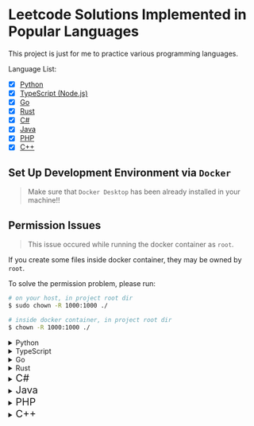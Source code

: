 # Leetcode Solutions Implemented in Popular Languages

This project is just for me to practice various programming languages.

Language List:

- [x] [Python](#python)
- [x] [TypeScript (Node.js)](#typescript)
- [x] [Go](#go)
- [x] [Rust](#rust)
- [x] [C#](#csharp)
- [x] [Java](#java)
- [x] [PHP](#php)
- [x] [C++](#cpp)

## Set Up Development Environment via `Docker`

> Make sure that `Docker Desktop` has been already installed in your machine!!

## Permission Issues

> This issue occured while running the docker container as `root`.

If you create some files inside docker container, they may be owned by `root`.

To solve the permission problem, please run:

```bash
# on your host, in project root dir
$ sudo chown -R 1000:1000 ./

# inside docker container, in project root dir
$ chown -R 1000:1000 ./
```

<details>
  <summary>
    <span id="python">Python</span>
  </summary>

Build the docker image for Python:

```bash
$ cd Docker
$ sudo docker build -f python.dockerfile -t leetcode/python:latest ./
```

Run and get into the Python container:

```bash
$ sudo docker run \
  --rm \ # remove the container after exit it
  -it \ # get into the container
  -w "/opt/leetcode" \ # set working dir
  -v "<python-dir>:/opt/leetcode" \ # mount host dir/files to container inside
  leetcode/python:latest \ # Python image
  /bin/bash # run the command after get into the container
```

Run the tests:

```bash
$ cd <python-dir>   # ATTENTION: <python-dir> is your python project root
$ python -m unittest -v
````

> You can have a Python src like this:

```python
# `./src/sum.py`

class Sum:
  def do(self, a: int, b: int) -> int:
    return a + b
```

> And you can have a Python test like this:

```python
# `./tests/test_sum.py`

import unittest
from src.sum import Sum

class SumTest(unittest.TestCase):
  _sum = Sum()

  def process_test_case(self, _input1: int, _input2: int, expected: int):
    actual = self._sum.do(_input1, _input2)
    self.assertEqual(actual, expected)

  def test_sum_of_two_given_numbers(self):
    _input1 = 1
    _input2 = 4
    expected = 5

    self.process_test_case(_input1, _input2, expected)
```

> Finally, the project structure should be like this:

```bash
-- ./
---- src/
------ __init__.py    # <- to make src/ dir to be treated as a package
------ sum.py         # <- thanks to ./__init__.py, it will be treated as a module
---- tests/
------ __init__.py    # <- to make tests/ dir to be treated as a package
------ test_sum.py    # <- thanks to ./__init__.py, it will be treated as a module
```

> Install python modules globally:

```bash
$ pip install [module1, module2 ...]
```

> Run source code:

```bash
$ python <python-src>
```
</details>

<details>
  <summary>
    <span id="typescript">TypeScript</span>
  </summary>

Build the docker image for Node.js:

```bash
$ cd Docker
$ sudo docker build -f nodejs.dockerfile -t leetcode/nodejs:latest ./
```

Run and get into the Node.js container:

```bash
$ sudo docker run \
  --rm \ # remove the container after exit it
  -it \ # get into the container
  -w "/opt/leetcode" # set working dir
  -v "<nodejs-dir>:/opt/leetcode" # mount host dir/files to container inside
  leetcode/nodejs:latest \ # Node.js image
  /bin/bash # run the command after get into the container
```

Compile source code:

```bash
$ cd ./src
$ tsc <ts-src>
```

Run the tests:

```bash
$ cd ./tests
$ jest --coverage
```

> Init the project via `Npm` in `./`:

```bash
$ npm init -y
```

> You can have a TypeScript src like this:

```typescript
// `./src/sum.ts`

class Sum {
  public do(a: number, b: number): number {
    return a + b;
  }
}

export { Sum };
```

> And you can have a JavaScript test like this:

```javascript
// `./tests/sum.test.js`

const { Sum } = require('../src/sum');
const sum = new Sum();

const processTestCase = (input1, input2, expected) => {
  const actual = sum.do(input1, input2);
  expect(actual).toBe(expected);
}

test("Test: sum of two given numbers", () => {
  const input1 = 1;
  const input2 = 4;
  const expected = 5;

  processTestCase(input1, input2, expected);
})
```

> Create a `jest.config.js` for `Jest`:

```javascript
// ./tests/jest.config.js

const config = {
  verbose: true,
};

module.exports = config;
```

> Finally, the project structure should be like this:

```bash
-- ./
---- src/
------ sum.ts
------ sum.js # <----- compiled js file (.ts -> .js)
---- tests/
------ sum.test.js
------ jest.config.js
---- package.json
```

> Install the project dependencies listed in `./package.json`:

```bash
$ npm install
```

> Install project dependencies:

```bash
$ npm install --save [package1, package2 ...]
```

> Install project dev-dependencies:

```bash
$ npm install --save-dev [package1, package2 ...]
```

> Remove project dependencies:

```bash
$ npm uninstall [package1, package2 ...]
```

> Run `Npm` scripts defined in `package.json`:

```bash
$ npm run <custom-script>
```

> Run compiled `.js` file (`.ts` -> `.js`):

```bash
$ node <compiled-js-file>
```
</details>

<details>
  <summary>
    <span id="go">Go</span>
  </summary>

Build the docker image for Go:

```bash
$ cd Docker
$ sudo docker build -f golang.dockerfile -t leetcode/golang:latest ./
```

Run and get into the Go container:

```bash
$ sudo docker run \
  --rm \ # remove the container after exit it
  -it \ # get into the container
  -w "/opt/leetcode" \ # set working dir
  -v "<golang-dir>:/opt/leetcode" \ # mount host dir/files to container inside
  leetcode/golang:latest \ # Go image
  /bin/bash # run the command after get into the container
```

Run the tests:

```bash
$ cd ./tests
$ go test -v
```

> Init the project in `./` via `go-mod`:

```bash
$ go mod init <project-name>
```

> You can have a Go src like this:

```golang
// `./src/sum.go`

package solution

// first letter must be `capital` to make it `public` (be available for other go files)
func Sum(a int, b int) int {
  return a + b
}
```

> And you can have a Go test like this:

```golang
// `./tests/sum_test.go`

package tests

import (
  "testing"
  "github.com/stretchr/testify/assert"
  "<project-name>/src" // <----- follow the project structure
)

func processTestCase(t *testing.T, input1 int, input2 int, expected int) {
  actual := solution.Sum(input1, input2)
  assert.Equal(t, expected, actual)
}

// first letter must be `capital` to make it can be found by `go-test`
func Test_sum_of_two_given_numbers(t *testing.T) {
  input1 := 1
  input2 := 4
  expected := 5

  processTestCase(t, input1, input2, expected)
}
```

> Get missing and remove unused modules:

```bash
$ go mod tidy
```

> Finally, the project structure should be like this:

```bash
-- ./
---- src/
------ sum.go
---- tests/
------ sum_test.go
---- go.mod
---- go.sum
```

> Run source code:

```bash
$ go run <go-src>
```
</details>

<details>
  <summary>
    <span id="rust">Rust</span>
  </summary>

Build the docker image for Rust:

```bash
$ cd Docker
$ sudo docker build -f rust.dockerfile -t leetcode/rust:latest ./
```

Run and get into the Rust container:

```bash
$ sudo docker run \
  --rm \ # remove the container after exit it
  -it \ # get into the container
  -w "/opt/leetcode" \ # set working dir
  -v "<rust-dir>:/opt/leetcode" \ # mount host dir/files to container inside
  leetcode/rust:latest \ # Rust image
  /bin/bash # run the command after get into the container
```

Run the tests:

```bash
$ cargo test
```

> Init the project via `Cargo` in `./`:

```bash
$ cargo init --name <project-name>
```

> Create a new Rust project via `Cargo`:

```bash
$ cargo new <project-name>
```

> Remove default Git files:

```bash
$ rm -r .git/
$ rm -f .gitignore
```

> After init, your `./Cargo.toml` may look like this:

```toml
[package]
name = "<project-name>"
version = "0.1.0"
edition = "2021"

# See more keys and their definitions at https://doc.rust-lang.org/cargo/reference/manifest.html

[dependencies]

```

> You can have a Rust src like this:

```rust
// `./src/lib.rs` # <----- NOT `./src/main.rs`!! And it MUST BE named with `lib.rs` for cargo-test

pub struct Sum { }

impl Sum {
  pub fn new() -> Sum {
    return Sum { };
  }

  pub fn _do(&self, a: &i32, b: &i32) -> i32 {
    return a + b;
  }
}
```

> And you can have a Rust test like this:

```rust
// `./tests/sum_test.rs`

use <project-name>::Sum;

fn process_test_case(input1: &i32, input2: &i32, expected: &i32) {
  let sum: Sum = Sum::new();
  let actual: i32 = sum._do(input1, input2);
  assert_eq!(&actual, expected);
}

#[test]
fn sum_of_two_given_numbers() {
  let input1: i32 = 1;
  let input2: i32 = 4;
  let expected: i32 = 5;

  process_test_case(&input1, &input2, &expected);
}
```

> Finally, the project structure should be look like this:

```bash
-- ./
---- src/
------ main.rs
------ lib.rs
---- tests/
------ sum_test.rs
---- Cargo.toml
---- Cargo.lock
```

> Compile the Rust source code:

```bash
$ rustc <rust-src>
```

> Run the Rust binary executable:

```bash
$ ./<rust-binary>
```
</details>

<details>
  <summary>
    <span id="csharp" style="font-size: 20px">C#</span>
  </summary>

Build the docker image for C#:

```bash
$ cd Docker
$ sudo docker build -f csharp.dockerfile -t leetcode/csharp:latest ./
```

Run and get into the C# container:

```bash
$ sudo docker run \
  --rm \ # remove the container after exit it
  -it \ # get into the container
  -w "/opt/leetcode" \ # set working dir
  -v "<csharp-dir>:/opt/leetcode" \ # mount host dir/files to container inside
  leetcode/csharp:latest \ # C# image
  /bin/bash # run the command after get into the container
```

Run the tests:

```bash
$ dotnet test
```

> Init a `solution` for the whole project in `./`:

```bash
$ dotnet new sln
```

> Init a `console` project in `./src`:

```bash
$ dotnet new console -o src/
```

> Remove the default entry program:

```bash
$ rm -f ./src/Program.cs
```

> Init a `mstest` project in `./tests`:

```bash
$ dotnet new mstest -o tests/
```

> Remove the default test:

```bash
$ rm -f ./tests/UnitTest1.cs
```

> You can have a C# src like this:

```csharp
// `./src/Sum.cs` # <----- first letter is `capital`

namespace Leetcode
{
  public class Sum
  {
    static void Main(string[] args)
    {
    }

    public int Do(int a, int b)
    {
      return a + b;
    }
  }
}
```

> And you can have a C# test like this:

```csharp
// `./tests/SumTest.cs` # <----- first letter is `capital`

using Microsoft.VisualStudio.TestTools.UnitTesting;
using Leetcode;

namespace LeetcodeTest
{
  [TestClass]
  public class SumTest
  {
    Sum sum = new Sum();

    private void ProcessTestCase(int input1, int input2, int expected)
    {
      int actual = sum.Do(input1, input2);
      Assert.AreEqual(expected, actual);
    }

    [TestMethod]
    public void have_longest_common_prefix()
    {
      int input1 = 1;
      int input2 = 4;
      int expected = 5;

      ProcessTestCase(input1, input2, expected);
    }
  }
}
```

> Finally, the project structure will be look like this:

```bash
-- ./
---- <project-name>.sln
---- src/
------ Sum.cs
------ src.csproj
---- tests/
------ SumTest.cs
------ tests.csproj
```

> Add `console` project & `mstest` project into `solution`:

```bash
$ dotnet sln add ./src/src.csproj ./tests/tests.csproj
```

> In `tests.csproj`, we add a reference project `src.csproj` into it, to make source code can be invoked in tests:

```bash
$ dotnet add ./tests/tests.csproj reference ./src/src.csproj
```

> Run the C# code:

```bash
$ dotnet run

# or use `--project` flag to specify project path
$ dotnet run --project=<project-path>
```
</details>

<details>
  <summary>
    <span id="java" style="font-size: 20px">Java</span>
  </summary>

Build the docker image for Java:

```bash
$ cd Docker
$ sudo docker build -f java.dockerfile -t leetcode/java:latest ./
```

Run and get into the Java container:

```bash
$ sudo docker run \
  --rm \ # remove the container after exit it
  -it \ # get into the container
  -w "/opt/leetcode" \ # set working dir
  -v "<java-dir>:/opt/leetcode" \ # mount host dir/files to container inside
  leetcode/java:latest \ # Java image
  /bin/bash # run the command after get into the container
```

Run the tests:

```bash
$ mvn test
```

> Init the project via `Maven` in `./<project-name>`:

```bash
$ mvn archetype:generate \
  -DgroupId=<com.company.app> \ # it will be project structure
  -DartifactId=<project-name> \
  -DarchetypeArtifactId=maven-archetype-quickstart \ # Maven template
  -DarchetypeVersion=1.4 \ Maven template version
  -DinteractiveMode=false
```

> You can have a Java src like this:

```java
// `./<project-name>/src/main/java/<com>/<company>/<app>/App.java`

package <com.company.app>;

public class App
{
  public static void main( String[] args )
  {
  }
}

class Sum
{
  public int _do(int a, int b) {
    return a + b;
  }
}
```

> And you can have a Java test like this:

```java
// `./<project-name>/src/test/java/<com>/<company>/<app>/AppTest.java`

package <com.company.app>; // this package include class: Sum

import static org.junit.Assert.assertEquals;
import org.junit.Test;

public class AppTest
{
  Sum sum = new Sum();

  private void process_test_case(int input1, int input2, int expected) {
    int actual = sum._do(input1, input2);
    assertEquals(expected, actual);
  }

  @Test
  public void sum_of_two_given_numbers() {
    int input1 = 1;
    int input2 = 4;
    int expected = 5;

    process_test_case(input1, input2, expected);
  }
}
```

> Finally, the project structure should be like this:

```bash
-- ./<project-name>
---- src/
------ main/
-------- java/
---------- <com>/
------------ <company>/
-------------- <app>/
---------------- App.java
------ test/
-------- java/
---------- <com>/
------------ <company>/
-------------- <app>/
---------------- AppTest.java
---- pom.xml
```

> Compile and bundle the whole project (Use `Maven`):

```bash
$ cd ./<project-name>
$ mvn package
```

> Run the compiled Java Class within `.jar` binary:

```bash
$ cd ./<project-name>
$ java -cp ./target/<project-name>-1.0-SNAPSHOT.jar <com.company.app>.App
```

> Compile the Java source code:

```bash
$ javac <java-src>
```

> Run the Java binary executable Class (`.class` file):

```bash
$ java Main # without .class extension
```
</details>

<details>
  <summary>
    <span id="php" style="font-size: 20px">PHP</span>
  </summary>

Build the docker image for PHP:

```bash
$ cd Docker
$ sudo docker build -f php.dockerfile -t leetcode/php:latest ./
```

Run and get into the PHP container:

```bash
$ sudo docker run \
  --rm \ # remove the container after exit it
  -it \ # get into the container
  -w "/opt/leetcode" \ # set working dir
  -v "<php-dir>:/opt/leetcode" \ # mount host dir/files to container inside
  leetcode/php:latest \ # PHP image
  /bin/bash # run the command after get into the container
```

Generating `./vendor/autoload.php` to autoloading PHP classes:

```bash
$ composer dump-autoload
```

Run the tests:

```bash
$ phpunit tests --testdox
```

> Init the project via `Composer` in `./`:

```bash
$ composer init # by answering interactive questions
```

> After init, your `./composer.json` may look like this:

```json
{
  "name": "<vendor>/<project-name>",
  "autoload": {
    "psr-4": {
      "<Vendor>\\<Project-name>\\": "src/"
    }
  },
  "require": {}
}

```

> You can have a PHP src like this:

```php
// `./src/Sum.php` # <----- first letter is capital

<?php

namespace <Vendor>\<Project-name>;

final class Sum # <----- class name need to match the file name
{
  final static function do(int $a, int $b): int {
    return $a + $b;
  }
}
```

> And you can have a PHP test like this:

```php
// `./tests/SumTest.php` # <----- first letter is capital

<?php

require 'vendor/autoload.php'; # <----- import autoloaded classes

use PHPUnit\Framework\TestCase;
use <Vendor>\<Project-name>\Sum;

final class SumTest extends TestCase
{
  public function process_test_case(int $input1, int $input2, int $expected): void
  {
    $actual = Sum::do($input1, $input2);
    $this->assertEquals($expected, $actual);
  }

  public function test_sum_of_two_given_numbers(): void # must start with `test*()`
  {
    $input1 = 1;
    $input2 = 4;
    $expected = 5;

    $this->process_test_case($input1, $input2, $expected);
  }
}
```

> Finally, the project structure should be like this:

```bash
-- ./
---- vendor/
------ autoload.php
---- src/
------ Sum.php
---- tests/
------ SumTest.php
---- composer.json
```

> Install the project dependencies listed in `./composer.lock`:

```bash
$ composer install
```

> Install project dependencies:

```bash
$ composer require [package1, package2 ...]
```

> Install project dev-dependencies:

```bash
$ composer require --dev [package1, package2 ...]
```

> Remove project dependencies:

```bash
$ composer remove [package1, package2 ...]
```
</details>

<details>
  <summary>
    <span id="cpp" style="font-size: 20px">C++</span>
  </summary>

Build the docker image for C++:

```bash
$ cd Docker
$ sudo docker build -f cpp.dockerfile -t leetcode/cpp:latest ./
```

Run and get into the C++ container:

```bash
$ sudo docker run \
  --rm \ # remove the container after exit it
  -it \ # get into the container
  -w "/opt/leetcode" \ # set working dir
  -v "<cpp-dir>:/opt/leetcode" \ # mount host dir/files to container inside
  leetcode/cpp:latest \ # C++ image
  /bin/bash # run the command after get into the container
```

Build the whole project via `CMake`:

```bash
$ cmake -S ./ -B build # generating cmake config files into ./build
$ cmake --build build # compile the whole project into ./build
```

Run the tests:

```bash
$ cd ./build && ctest

# Or just run:
$ ./build/<test-binary>
```

> You can have a C++ src like this:

```cpp
// `./src/sum.h`

class Sum {
public:
  int _do(int a, int b) {
    return a + b;
  }
};

/** DO NOT declare main function, it may make GoogleTest can't find the Tests **/
// int main(void) {
//     return 0;
// };
```

> And you can have a C++ test like this:

```cpp
// `./tests/sum_test.cc`

#include <gtest/gtest.h>
#include "../src/sum.h"

void processTestCase(int input1, int input2, int expected) {
  Sum* sum_ptr = new Sum();

  // since `sum_ptr` is a pointer which points to Sum class
  // just use `->` to access the class member
  int actual = sum_ptr->_do(input1, input2);
  ASSERT_EQ(actual, expected);
}

TEST(SumTest, SumOfTwoGivenNumbers) {
  int input1 = 1;
  int input2 = 4;
  int expected = 5;

  processTestCase(input1, input2, expected);
}
```

> Create `./CMakeLists.txt` for `CMake` to build the project:

```bash
# `./CMakeLists.txt`:

cmake_minimum_required(VERSION 3.14)
project(<project-name>)

# GoogleTest requires at least C++11
set(CMAKE_CXX_STANDARD 11)

# use `FetchContent` CMake Module
include(FetchContent)

# get GoogleTest from github as CMake project dependency
FetchContent_Declare(
  googletest
  URL https://github.com/google/googletest/archive/609281088cfefc76f9d0ce82e1ff6c30cc3591e5.zip
)
FetchContent_MakeAvailable(googletest)

# Enable testing in CMake
enable_testing()

# declare the C++ test binary we want to build (`<test-binary>`)
add_executable(
  <test-binary>
  <test-src-path>
)

# links `<test-binary>` with GoogleTest entry point (`gtest_main`)
target_link_libraries(
  <test-binary>
  gtest_main
)

# to make CMake Test Runner (`ctest`) to find the tests included in `test-binary`
include(GoogleTest)
gtest_discover_tests(<test-binary>)
```

> Finally, the project structure should be like this:

```bash
-- ./
---- src/
------ sum.h
---- tests/
------ sum_test.cc
---- CMakeLists.txt
```

> Official Tutorial for GoogleTest:

- [Building with CMake - GoogleTest](https://google.github.io/googletest/quickstart-cmake.html)

> Compile the C++ source code:

```bash
$ clang++ -o <cpp-binary> <cpp-src>
```

> Run the C++ binary executable:

```bash
$ ./<cpp-binary>
```
</details>
